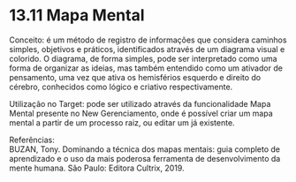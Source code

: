 # 13.11 Mapa Mental

Conceito: é um método de registro de informações que considera caminhos simples, objetivos e práticos, identificados através de um diagrama visual e colorido. O diagrama, de forma simples, pode ser interpretado como uma forma de organizar as ideias, mas também entendido como um ativador de pensamento, uma vez que ativa os hemisférios esquerdo e direito do cérebro, conhecidos como lógico e criativo respectivamente.

Utilização no Target: pode ser utilizado através da funcionalidade Mapa Mental presente no New Gerenciamento, onde é possível criar um mapa mental a partir de um processo raiz, ou editar um já existente.

Referências:  
BUZAN, Tony. Dominando a técnica dos mapas mentais: guia completo de aprendizado e o uso da mais poderosa ferramenta de desenvolvimento da mente humana. São Paulo: Editora Cultrix, 2019.

